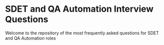 # SDET and QA Automation Interview Questions

Welcome to the repository of the most frequently asked questions for SDET and QA Automation roles
